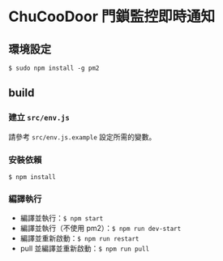 # ChuCooDoor 門鎖監控即時通知

## 環境設定
`$ sudo npm install -g pm2`

## build

### 建立 `src/env.js`
請參考 `src/env.js.example` 設定所需的變數。

### 安裝依賴
`$ npm install`

### 編譯執行
- 編譯並執行：`$ npm start`
- 編譯並執行（不使用 pm2）：`$ npm run dev-start`
- 編譯並重新啟動：`$ npm run restart`
- pull 並編譯並重新啟動：`$ npm run pull`
